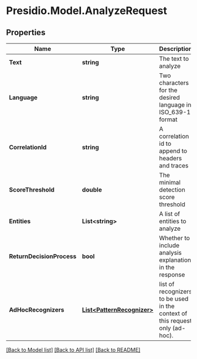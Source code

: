 # Presidio.Model.AnalyzeRequest

## Properties

Name | Type | Description | Notes
------------ | ------------- | ------------- | -------------
**Text** | **string** | The text to analyze | 
**Language** | **string** | Two characters for the desired language in ISO_639-1 format | 
**CorrelationId** | **string** | A correlation id to append to headers and traces | [optional] 
**ScoreThreshold** | **double** | The minimal detection score threshold | [optional] 
**Entities** | **List&lt;string&gt;** | A list of entities to analyze | [optional] 
**ReturnDecisionProcess** | **bool** | Whether to include analysis explanation in the response | [optional] 
**AdHocRecognizers** | [**List&lt;PatternRecognizer&gt;**](PatternRecognizer.md) | list of recognizers to be used in the context of this request only (ad-hoc). | [optional] 

[[Back to Model list]](../README.md#documentation-for-models) [[Back to API list]](../README.md#documentation-for-api-endpoints) [[Back to README]](../README.md)

